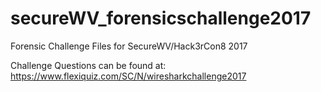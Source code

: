 # secureWV_forensicschallenge2017
Forensic Challenge Files for SecureWV/Hack3rCon8 2017

Challenge Questions can be found at:
https://www.flexiquiz.com/SC/N/wiresharkchallenge2017
